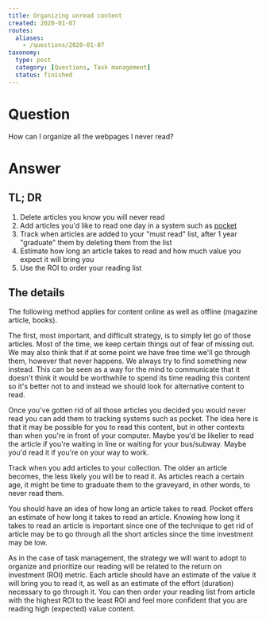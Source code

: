 ```yaml
---
title: Organizing unread content
created: 2020-01-07
routes:
  aliases:
    - /questions/2020-01-07
taxonomy:
  type: post
  category: [Questions, Task management]
  status: finished
---
```


# Question
How can I organize all the webpages I never read?

# Answer
## TL; DR
1. Delete articles you know you will never read
2. Add articles you'd like to read one day in a system such as [pocket](https://getpocket.com/)
3. Track when articles are added to your "must read" list, after 1 year "graduate" them by deleting them from the list
4. Estimate how long an article takes to read and how much value you expect it will bring you
5. Use the ROI to order your reading list

## The details
The following method applies for content online as well as offline (magazine article, books).

The first, most important, and difficult strategy, is to simply let go of those articles. Most of the time, we keep certain things out of fear of missing out. We may also think that if at some point we have free time we'll go through them, however that never happens. We always try to find something new instead. This can be seen as a way for the mind to communicate that it doesn't think it would be worthwhile to spend its time reading this content so it's better not to and instead we should look for alternative content to read.

Once you've gotten rid of all those articles you decided you would never read you can add them to tracking systems such as pocket. The idea here is that it may be possible for you to read this content, but in other contexts than when you're in front of your computer. Maybe you'd be likelier to read the article if you're waiting in line or waiting for your bus/subway. Maybe you'd read it if you're on your way to work.

Track when you add articles to your collection. The older an article becomes, the less likely you will be to read it. As articles reach a certain age, it might be time to graduate them to the graveyard, in other words, to never read them.

You should have an idea of how long an article takes to read. Pocket offers an estimate of how long it takes to read an article. Knowing how long it takes to read an article is important since one of the technique to get rid of article may be to go through all the short articles since the time investment may be low.

As in the case of task management, the strategy we will want to adopt to organize and prioritize our reading will be related to the return on investment (ROI) metric. Each article should have an estimate of the value it will bring you to read it, as well as an estimate of the effort (duration) necessary to go through it. You can then order your reading list from article with the highest ROI to the least ROI and feel more confident that you are reading high (expected) value content.
